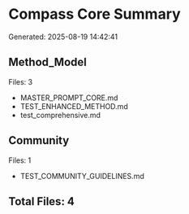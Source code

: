 # Compass Core Summary

Generated: 2025-08-19 14:42:41

## Method_Model

Files: 3

- MASTER_PROMPT_CORE.md
- TEST_ENHANCED_METHOD.md
- test_comprehensive.md

## Community

Files: 1

- TEST_COMMUNITY_GUIDELINES.md


## Total Files: 4
